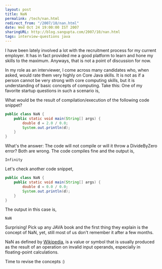 ```yaml
---
layout: post
title: NaN
permalink: /tech/nan.html
redirect_from: "/2007/10/nan.html"
date: Wed Oct 24 19:00:00 IST 2007
sharingURL: http://blog.sangupta.com/2007/10/nan.html
tags: interview-questions java
---
```


I have been lately involved a lot with the recruitment process for my current employer. It has in fact provided me a 
good platform to learn and hone my skills to the maximum. Anyways, that is not a point of discussion for now.

In my role as an interviewer, I come across many candidates who, when asked, would rate them very highly on Core Java 
skills. It is not as if a person cannot be very strong with core computing skills, but it is understanding of basic 
concepts of computing. Take this: One of my favorite startup questions in such a scenario is,

What would be the result of compilation/execution of the following code snippet?

```java
public class NaN {
	public static void main(String[] args) {
		double d = 2.0 / 0.0;
		System.out.println(d);
	}
}
```
What's the answer: The code will not compile or will it throw a DivideByZero error? Both are wrong. The code compiles 
fine and the output is,

```
Infinity
```

Let's check another code snippet,

```java
public class NaN {
	public static void main(String[] args) {
		double d = 0.0 / 0.0;
		System.out.println(d);
	}
}
```

The output in this case is,

```
NaN
```

Surprising! Pick up any JAVA book and the first thing they explain is the concept of NaN, yet, still most of us don't 
remember it after a few months.

NaN as defined by <a href="http://en.wikipedia.org/wiki/NaN">Wikipedia</a>, is a value or symbol that is usually produced 
as the result of an operation on invalid input operands, especially in floating-point calculations.

Time to revise the concepts :)
